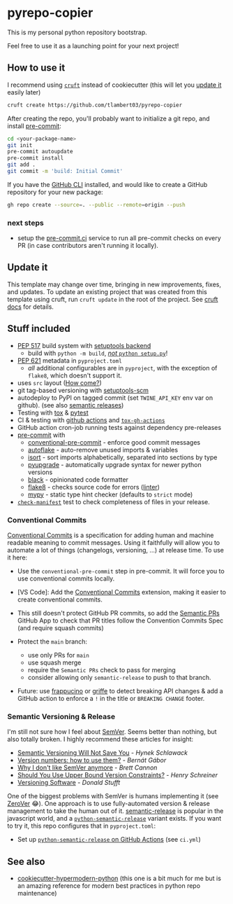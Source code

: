 # pyrepo-copier

This is my personal python repository bootstrap.

Feel free to use it as a launching point for your next project!

## How to use it

I recommend using [`cruft`](https://github.com/cruft/cruft) instead of cookiecutter (this will let you [update it](#update-it) easily later)

```sh
cruft create https://github.com/tlambert03/pyrepo-copier
```

After creating the repo, you'll probably want to initialize a git repo, and install [pre-commit](https://pre-commit.com/):

```sh
cd <your-package-name>
git init
pre-commit autoupdate
pre-commit install
git add .
git commit -m 'build: Initial Commit'
```

If you have the [GitHub CLI](https://cli.github.com/) installed, and would like
to create a GitHub repository for your new package:

```sh
gh repo create --source=. --public --remote=origin --push
```

### next steps

- setup the [pre-commit.ci](https://pre-commit.ci/) service to run all pre-commit
  checks on every PR (in case contributors aren't running it locally).

## Update it

This template may change over time, bringing in new improvements, fixes, and
updates.  To update an existing project that was created from this template
using cruft, run `cruft update` in the root of the project.  See [cruft docs](https://cruft.github.io/cruft/#updating-a-project) for details.

## Stuff included

- [PEP 517](https://peps.python.org/pep-0517/) build system with [setuptools
  backend](https://setuptools.pypa.io/en/latest/build_meta.html)
  - build with `python -m build`, [*not* `python setup.py`](https://blog.ganssle.io/articles/2021/10/setup-py-deprecated.html)!
- [PEP 621](https://peps.python.org/pep-0621/) metadata in `pyproject.toml`
  - *all* additional configurables are in `pyproject`, with the exception of `flake8`, which doesn't support it.
- uses `src` layout ([How come?](https://hynek.me/articles/testing-packaging/))
- git tag-based versioning with
  [setuptools-scm](https://github.com/pypa/setuptools_scm)
- autodeploy to PyPI on tagged commit (set `TWINE_API_KEY` env var on github).  (see also [semantic releases](#semantic-versioning--release))
- Testing with [tox](https://tox.wiki/en/latest/) &
  [pytest](https://docs.pytest.org/en/7.1.x/)
- CI & testing with [github actions](https://docs.github.com/en/actions) and
  [`tox-gh-actions`](https://github.com/ymyzk/tox-gh-actions)
- GitHub action cron-job running tests against dependency pre-releases
- [pre-commit](https://pre-commit.com/) with
  - [conventional-pre-commit](https://github.com/compilerla/conventional-pre-commit) - enforce good commit messages
  - [autoflake](https://github.com/PyCQA/autoflake) - auto-remove unused imports & variables
  - [isort](https://github.com/PyCQA/isort) - sort imports alphabetically, separated into sections by type
  - [pyupgrade](https://github.com/asottile/pyupgrade) - automatically upgrade syntax for newer python versions
  - [black](https://github.com/psf/black) - opinionated code formatter
  - [flake8](https://github.com/PyCQA/flake8) - checks source code for errors ([linter](https://en.wikipedia.org/wiki/Lint_(software)))
  - [mypy](https://github.com/python/mypy) - static type hint checker (defaults to `strict` mode)
- [`check-manifest`](https://github.com/mgedmin/check-manifest) test to check completeness of files in your release.

### Conventional Commits

[Conventional
Commits](https://www.conventionalcommits.org/en/v1.0.0/) is a specification for adding human and machine readable meaning to commit messages. Using it faithfully will allow you to automate a lot of things (changelogs, versioning, ...) at release time. To use it here:

- Use the `conventional-pre-commit` step in pre-commit. It will force you to use
  conventional commits locally.
- [VS Code]: Add the [Conventional
  Commits](https://marketplace.visualstudio.com/items?itemName=vivaxy.vscode-conventional-commits)
  extension, making it easier to create conventional commits.
- This still doesn't protect GitHub PR commits, so add the [Semantic
  PRs](https://github.com/marketplace/semantic-prs) GitHub App to check that PR
  titles follow the Convention Commits Spec (and require squash commits)
- Protect the `main` branch:
  - use only PRs for `main`
  - use squash merge
  - require the `Semantic PRs` check to pass for merging
  - consider allowing only `semantic-release` to push to that branch.

- Future: use [frappucino](https://github.com/Carreau/frappuccino) or
  [griffe](https://github.com/mkdocstrings/griffe) to detect breaking API
  changes & add a GitHub action to enforce a `!` in the title or `BREAKING
  CHANGE` footer.

### Semantic Versioning & Release

I'm still not sure how I feel about [SemVer](https://semver.org/).  Seems better than nothing, but also totally broken. I highly recommend these articles for insight:

- [Semantic Versioning Will Not Save You](https://hynek.me/articles/semver-will-not-save-you/) - *Hynek Schlawack*
- [Version numbers: how to use them?](https://bernat.tech/posts/version-numbers/) - *Bernát Gábor*
- [Why I don't like SemVer anymore](https://snarky.ca/why-i-dont-like-semver/) - *Brett Cannon*
- [Should You Use Upper Bound Version Constraints?](https://iscinumpy.dev/post/bound-version-constraints/) - *Henry Schreiner*
- [Versioning Software](https://caremad.io/posts/2016/02/versioning-software/) - *Donald Stufft*

One of the biggest problems with SemVer is humans implementing it (see [ZeroVer](https://0ver.org/) 😂). One approach is to use fully-automated version & release management to take the human out of it. [semantic-release](https://semantic-release.gitbook.io/semantic-release/) is popular in the javascript world, and a [`python-semantic-release`](https://python-semantic-release.readthedocs.io/) variant exists. If you want to try it, this repo configures that in `pyproject.toml`:

- Set up [`python-semantic-release` on GitHub
  Actions](https://python-semantic-release.readthedocs.io/en/latest/automatic-releases/github-actions.html)
  (see `ci.yml`)

## See also

- [cookiecutter-hypermodern-python](https://github.com/cjolowicz/cookiecutter-hypermodern-python) (this one is a bit much for me but is an amazing reference for modern best practices in python repo maintenance)
